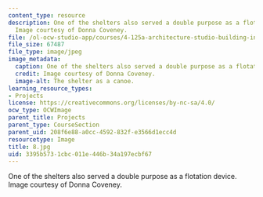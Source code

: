 ```yaml
---
content_type: resource
description: One of the shelters also served a double purpose as a flotation device.
  Image courtesy of Donna Coveney.
file: /ol-ocw-studio-app/courses/4-125a-architecture-studio-building-in-landscapes-fall-2005/3395b5731cbc011e446b34a197ecbf67_8.jpg
file_size: 67487
file_type: image/jpeg
image_metadata:
  caption: One of the shelters also served a double purpose as a flotation device.
  credit: Image courtesy of Donna Coveney.
  image-alt: The shelter as a canoe.
learning_resource_types:
- Projects
license: https://creativecommons.org/licenses/by-nc-sa/4.0/
ocw_type: OCWImage
parent_title: Projects
parent_type: CourseSection
parent_uid: 208f6e88-a0cc-4592-832f-e3566d1ecc4d
resourcetype: Image
title: 8.jpg
uid: 3395b573-1cbc-011e-446b-34a197ecbf67
---
```

One of the shelters also served a double purpose as a flotation device. Image courtesy of Donna Coveney.